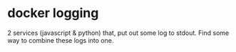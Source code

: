 # docker logging

2 services (javascript & python) that, put out some log to stdout.
Find some way to combine these logs into one.
